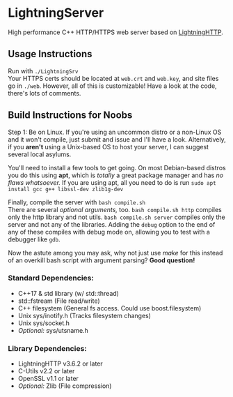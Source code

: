 # LightningServer
High performance C++ HTTP/HTTPS web server based on [LightningHTTP](https://github.com/Pecacheu/LightningHTTP).

## Usage Instructions

Run with `./LightningSrv`\
Your HTTPS certs should be located at `web.crt` and `web.key`, and site files go in `./web`. However, all of this is customizable! Have a look at the code, there's lots of comments.

## Build Instructions for Noobs

Step 1: Be on Linux. If you're using an uncommon distro or a non-Linux OS and it won't compile, just submit and issue and I'll have a look. Alternatively, if you **aren't** using a Unix-based OS to host your server, I can suggest several local asylums.

You'll need to install a few tools to get going. On most Debian-based distros you do this using **apt**, which is *totally* a great package manager and has *no flaws whatsoever.* If you are using apt, all you need to do is run `sudo apt install gcc g++ libssl-dev zlib1g-dev`

Finally, compile the server with `bash compile.sh`\
There are several *optional arguments,* too. `bash compile.sh http` compiles only the http library and not utils. `bash compile.sh server` compiles only the server and not any of the libraries. Adding the `debug` option to the end of any of these compiles with debug mode on, allowing you to test with a debugger like `gdb`.

Now the astute among you may ask, why not just use *make* for this instead of an overkill bash script with argument parsing? **Good question!**

### Standard Dependencies:
- C++17 & std library (w/ std::thread)
- std::fstream (File read/write)
- C++ filesystem (General fs access. Could use boost.filesystem)
- Unix sys/inotify.h (Tracks filesystem changes)
- Unix sys/socket.h
- *Optional:* sys/utsname.h

### Library Dependencies:
- LightningHTTP v3.6.2 or later
- C-Utils v2.2 or later
- OpenSSL v1.1 or later
- *Optional:* Zlib (File compression)
